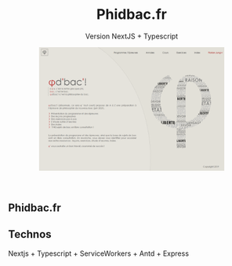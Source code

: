 <p>
<h1 align="center">Phidbac.fr</h1>
<p align="center">
Version NextJS + Typescript</p>

<p align="center" ><img width="75%" src="./docs/Accueil.png"></p>
<br/>

## Phidbac.fr

## Technos

Nextjs + Typescript + ServiceWorkers + Antd + Express